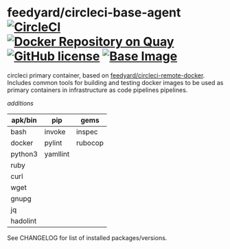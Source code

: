 # feedyard/circleci-base-agent [![CircleCI](https://circleci.com/gh/feedyard/circleci-base-agent.svg?style=svg)](https://circleci.com/gh/feedyard/circleci-base-agent) [![Docker Repository on Quay](https://quay.io/repository/feedyard/circleci-base-agent/status "Docker Repository on Quay")](https://quay.io/repository/feedyard/circleci-base-agent) [![GitHub license](https://img.shields.io/badge/license-MIT-blue.svg)](https://raw.githubusercontent.com/feedyard/circleci-base-agent/master/LICENSE) [![Base Image](https://img.shields.io/badge/FROM-alpine-blue.svg)](https://alpinelinux.org)

circleci primary container, based on [feedyard/circleci-remote-docker](https://github.com/feedyard/circleci-remote-docker). Includes common tools for building and testing
docker images to be used as primary containers in infrastructure as code pipelines pipelines.

_additions_

apk/bin  | pip      |  gems
---------|----------|---------
bash     | invoke   | inspec
docker   | pylint   | rubocop
python3  | yamllint |
ruby     |          |
curl     |          |
wget     |          |
gnupg    |          |
jq       |          |
hadolint |          |

See CHANGELOG for list of installed packages/versions.

